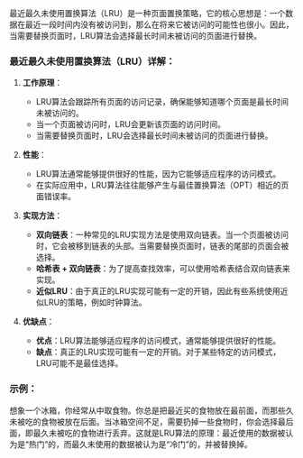 最近最久未使用置换算法（LRU）是一种页面置换策略，它的核心思想是：一个数据在最近一段时间内没有被访问到，那么在将来它被访问的可能性也很小。因此，当需要替换页面时，LRU算法会选择最长时间未被访问的页面进行替换。

### 最近最久未使用置换算法（LRU）详解：

1. **工作原理**：
   - LRU算法会跟踪所有页面的访问记录，确保能够知道哪个页面是最长时间未被访问的。
   - 当一个页面被访问时，LRU会更新该页面的访问时间。
   - 当需要替换页面时，LRU会选择最长时间未被访问的页面进行替换。

2. **性能**：
   - LRU算法通常能够提供很好的性能，因为它能够适应程序的访问模式。
   - 在实际应用中，LRU算法往往能够产生与最佳置换算法（OPT）相近的页面错误率。

3. **实现方法**：
   - **双向链表**：一种常见的LRU实现方法是使用双向链表。当一个页面被访问时，它会被移到链表的头部。当需要替换页面时，链表的尾部的页面会被选择。
   - **哈希表 + 双向链表**：为了提高查找效率，可以使用哈希表结合双向链表来实现。
   - **近似LRU**：由于真正的LRU实现可能有一定的开销，因此有些系统使用近似LRU的策略，例如时钟算法。

4. **优缺点**：
   - **优点**：LRU算法能够适应程序的访问模式，通常能够提供很好的性能。
   - **缺点**：真正的LRU实现可能有一定的开销。对于某些特定的访问模式，LRU可能不是最佳选择。

### 示例：

想象一个冰箱，你经常从中取食物。你总是把最近买的食物放在最前面，而那些久未被吃的食物被放在后面。当冰箱空间不足，需要扔掉一些食物时，你会选择最后面，即最久未被吃的食物进行丢弃。这就是LRU算法的原理：最近使用的数据被认为是“热门”的，而最久未使用的数据被认为是“冷门”的，并被替换掉。